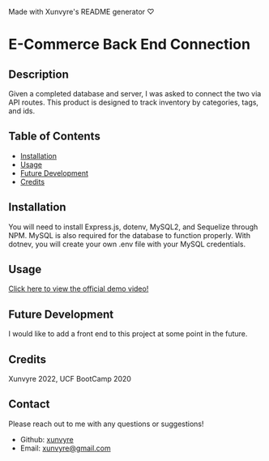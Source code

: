 Made with Xunvyre's README generator ♡
# E-Commerce Back End Connection
## Description
Given a completed database and server, I was asked to connect the two via API routes. This product is designed to track inventory by categories, tags, and ids.
## Table of Contents
* [Installation](https://github.com/xunvyre/e-com#installation)
* [Usage](https://github.com/xunvyre/e-com#usage)
* [Future Development](https://github.com/xunvyre/e-com#future-development)
* [Credits](https://github.com/xunvyre/e-com#credits)
## Installation
You will need to install Express.js, dotenv, MySQL2, and Sequelize through NPM. MySQL is also required for the database to function properly.
With dotnev, you will create your own .env file with your MySQL credentials.
## Usage
[Click here to view the official demo video!](https://youtu.be/zscnGHXIl8E)
## Future Development
I would like to add a front end to this project at some point in the future.
## Credits
Xunvyre 2022, UCF BootCamp 2020
## Contact
Please reach out to me with any questions or suggestions!
* Github: [xunvyre](https://github.com/xunvyre/)
* Email: xunvyre@gmail.com

